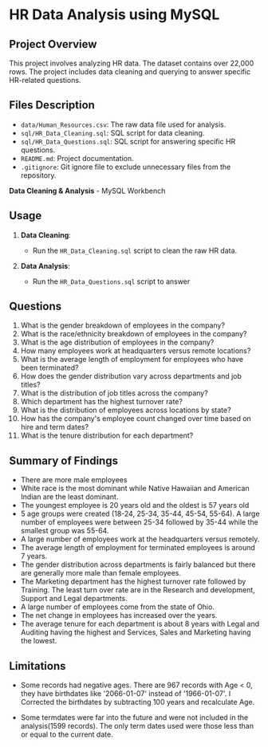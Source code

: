 # HR Data Analysis using MySQL

## Project Overview

This project involves analyzing HR data. The dataset contains over 22,000 rows. The project includes data cleaning and querying to answer specific HR-related questions.


## Files Description

- `data/Human_Resources.csv`: The raw data file used for analysis.
- `sql/HR_Data_Cleaning.sql`: SQL script for data cleaning.
- `sql/HR_Data_Questions.sql`: SQL script for answering specific HR questions.
- `README.md`: Project documentation.
- `.gitignore`: Git ignore file to exclude unnecessary files from the repository.


**Data Cleaning & Analysis** - MySQL Workbench

## Usage

1. **Data Cleaning**:
   - Run the `HR_Data_Cleaning.sql` script to clean the raw HR data.

2. **Data Analysis**:
   - Run the `HR_Data_Questions.sql` script to answer


## Questions

1. What is the gender breakdown of employees in the company?
2. What is the race/ethnicity breakdown of employees in the company?
3. What is the age distribution of employees in the company?
4. How many employees work at headquarters versus remote locations?
5. What is the average length of employment for employees who have been terminated?
6. How does the gender distribution vary across departments and job titles?
7. What is the distribution of job titles across the company?
8. Which department has the highest turnover rate?
9. What is the distribution of employees across locations by state?
10. How has the company's employee count changed over time based on hire and term dates?
11. What is the tenure distribution for each department?

## Summary of Findings

 - There are more male employees
 - White race is the most dominant while Native Hawaiian and American Indian are the least dominant.
 - The youngest employee is 20 years old and the oldest is 57 years old
 - 5 age groups were created (18-24, 25-34, 35-44, 45-54, 55-64). A large number of employees were between 25-34 followed by 35-44 while the smallest group was 55-64.
 - A large number of employees work at the headquarters versus remotely.
 - The average length of employment for terminated employees is around 7 years.
 - The gender distribution across departments is fairly balanced but there are generally more male than female employees.
 - The Marketing department has the highest turnover rate followed by Training. The least turn over rate are in the Research and development, Support and Legal departments.
 - A large number of employees come from the state of Ohio.
 - The net change in employees has increased over the years.
- The average tenure for each department is about 8 years with Legal and Auditing having the highest and Services, Sales and Marketing having the lowest.

## Limitations

- Some records had negative ages. There are 967 records with Age < 0, they have birthdates like '2066-01-07' instead of '1966-01-07'. I Corrected the birthdates by subtracting 100 years and recalculate Age.

- Some termdates were far into the future and were not included in the analysis(1599 records). The only term dates used were those less than or equal to the current date.
